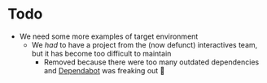 # Todo

- We need some more examples of target environment
    - We _had_ to have a project from the (now defunct) interactives team, but it has become too difficult to maintain
      - Removed because there were too many outdated dependencies and [Dependabot](https://github.com/dependabot) was freaking out 🤖